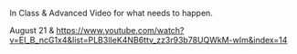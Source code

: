 In Class & Advanced Video for what needs to happen.

August 21 & https://www.youtube.com/watch?v=EI_B_ncG1x4&list=PLB3lIeK4NB6ttv_zz3r93b78UQWkM-wIm&index=14
